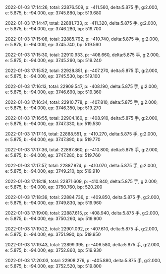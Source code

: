 2022-01-03 17:14:26, total: 22876.509, p: -411.560, delta:5.875 手, g:2.000, e: 5.875, b: -94.000, ep: 3745.880, bp: 519.680

2022-01-03 17:14:47, total: 22881.733, p: -411.320, delta:5.875 手, g:2.000, e: 5.875, b: -94.000, ep: 3746.280, bp: 519.700

2022-01-03 17:15:08, total: 22885.792, p: -410.740, delta:5.875 手, g:2.000, e: 5.875, b: -94.000, ep: 3745.740, bp: 519.560

2022-01-03 17:15:30, total: 22910.933, p: -408.660, delta:5.875 手, g:2.000, e: 5.875, b: -94.000, ep: 3745.260, bp: 519.240

2022-01-03 17:15:52, total: 22928.851, p: -407.270, delta:5.875 手, g:2.000, e: 5.875, b: -94.000, ep: 3745.530, bp: 519.100

2022-01-03 17:16:13, total: 22909.547, p: -408.190, delta:5.875 手, g:2.000, e: 5.875, b: -94.000, ep: 3746.690, bp: 519.360

2022-01-03 17:16:34, total: 22910.778, p: -407.810, delta:5.875 手, g:2.000, e: 5.875, b: -94.000, ep: 3746.350, bp: 519.270

2022-01-03 17:16:55, total: 22904.160, p: -408.910, delta:5.875 手, g:2.000, e: 5.875, b: -94.000, ep: 3747.330, bp: 519.530

2022-01-03 17:17:16, total: 22888.551, p: -410.270, delta:5.875 手, g:2.000, e: 5.875, b: -94.000, ep: 3747.890, bp: 519.770

2022-01-03 17:17:36, total: 22887.860, p: -410.800, delta:5.875 手, g:2.000, e: 5.875, b: -94.000, ep: 3747.280, bp: 519.760

2022-01-03 17:17:57, total: 22887.874, p: -410.070, delta:5.875 手, g:2.000, e: 5.875, b: -94.000, ep: 3749.210, bp: 519.910

2022-01-03 17:18:18, total: 22871.609, p: -410.840, delta:5.875 手, g:2.000, e: 5.875, b: -94.000, ep: 3750.760, bp: 520.200

2022-01-03 17:18:39, total: 22884.736, p: -409.850, delta:5.875 手, g:2.000, e: 5.875, b: -94.000, ep: 3749.830, bp: 519.960

2022-01-03 17:19:00, total: 22887.615, p: -408.940, delta:5.875 手, g:2.000, e: 5.875, b: -94.000, ep: 3750.260, bp: 519.900

2022-01-03 17:19:22, total: 22901.092, p: -407.610, delta:5.875 手, g:2.000, e: 5.875, b: -94.000, ep: 3751.990, bp: 519.950

2022-01-03 17:19:43, total: 22899.395, p: -406.580, delta:5.875 手, g:2.000, e: 5.875, b: -94.000, ep: 3752.860, bp: 519.930

2022-01-03 17:20:03, total: 22908.276, p: -405.880, delta:5.875 手, g:2.000, e: 5.875, b: -94.000, ep: 3752.520, bp: 519.800